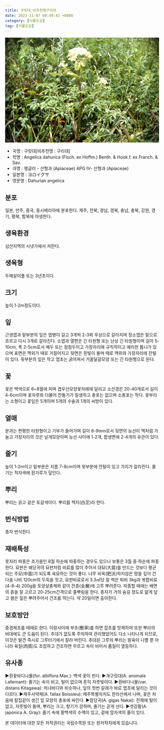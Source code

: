 ```yaml
---
title: 구릿대_비추천명구리대
date: 2023-11-07 00:49:42 +0800
category: [식물도감]
tag: [식물도감]
---
```




![구릿대[비추천명 : 구리대]](/assets/img/fileUpload/plants/basic/Umbelliferae/Angelica/7340/1_th2.JPG)
- 국명 : 구릿대[비추천명 : 구리대]
- 학명 : Angelica dahurica (Fisch. ex Hoffm.) Benth. & Hook.f. ex Franch. & Sav.
- 과명 : 앵글러 - 산형과 (Apiaceae) APG Ⅳ- 산형과 (Apiaceae)
- 일본명 : ヨロイグサ
- 영문명 : Dahurian angelica


## 분포
일본, 만주, 중국, 동시베리아에 분포한다. 
제주, 전북, 경남, 경북, 충남, 충북, 강원, 경기, 평북, 함북에 야생한다.
## 생육환경
심산지역의 시냇가에서 자란다.
## 생육형
두해살이풀 또는 3년초이다.
## 크기
높이 1-2m정도이다.
## 잎
근생엽과 밑부분의 잎은 엽병이 길고 3개씩 2-3회 우상으로 갈라지며 정소엽은 밑으로 흐르고 다시 3개로 갈라진다. 소엽과 열편은 긴 타원형 또는 난상 긴 타원형이며 길이 5-10cm, 폭 2-5cm로서 예두 또는 점첨두이고 가장자리에 규칙적이고 예리한 톱니가 있으며 표면은 맥위가 때로 거칠어지고 뒷면은 흰빛이 돌며 때로 맥위와 가장자리에 잔털이 있다. 윗부분의 잎은 작고 엽초는 굵어져서 거꿀달걀모양 또는 긴 타원형으로 된다.
## 꽃
꽃은 백색으로 6~8월에 피며 겹우산모양꽃차례에 달리고 소산경은 20-40개로서 길이 4-6cm이며 꽃자루와 더불어 잔돌기가 밀생하고 총포는 없으며 소총포는 작다. 꽃부리는 소형이고 꽃잎은 5개이며 5개의 수술과 1개의 씨방이 있다.
## 열매
분과는 편평한 타원형이고 기부가 들어가며 길이 8-9mm로서 뒷면의 능선이 맥처럼 가늘고 가장자리의 것은 날개모양이며 능선 사이에 1-2개, 합생면에 2-4개의 유관이 있다.
## 줄기
높이 1-2m이고 밑부분은 지름 7-8cm이며 윗부분에 잔털이 있고 가지가 갈라진다. 줄기는 적자색에 흰가루가 덮인다.
## 뿌리
뿌리는 굵고 겉은 토갈색이다. 뿌리를 백지(白芷)라 한다.
## 번식방법
종자 번식한다.
## 재배특성
못자리 파종은 초가을인 8월 하순에 파중하는 경우도 있으나 보통은 3월 중·하순에 파종한다. 묘판은 왜당귀의 묘판처럼 비료를 많이 주어서 대묘(大苗)를 만드는 것보다 평균되는 주묘(中苗)가 되도록 육묘하는 것이 좋다. 너무 비옥(肥沃)하지않은 땅을 깊이 간 다음 나비 120cm의 두둑을 짓고, 묘판비료로서 3.3㎡당 잘 썩은 퇴비 3kg과 복합비료(4-8-4) 200g을 토양살충제와 같이 전층(全層)에 고루 뿌려준다. 파종할 때에는 배면의 흙을 잘 고르고 20-25cm간격으로 줄뿌림을 한다. 종자가 거의 숨길 정도로 얇게 덮고 썰은 짚은 뿌려주어서 건조를 막는다. 약 20일이면 출아한다.
## 보호방안
중경제초를 때때로 한다. 이랑사이에 부초(敷草)를 하면 잡초를 방제하며 또한 뿌리의 비대에도 큰 도움이 된다. 추대가 없도록 주의하여 관리했었어도 다소 나타나게 되므로, 이것은 발견 즉시로 그루터기에서 잘라 버린다. 추대된 그루의 뿌리는 발육이 나쁠 뿐 아니라 육질(肉質)도 조잡하고 건조하면 무르고 속이 비어서 품질이 열등하다.
## 유사종
▶흰꽃바디나물(for. albiflora Max.): 백색 꽃이 핀다.
▶개구릿대(A. anomala Lallemant): 줄기는 속이 비고, 털이 없으며 흔히 자줏빛이다. 
▶흰바디나물(var. distans Kitagawa): 처녀바디와 비슷하나, 잎의 첫번 갈래가 바로 엽초에 달리는 것이 다르다.
▶제주사약채(A. fallax Boissieu): 제주특별자치도 한라산에서 나며, 꽃은 처음에 칼집같이 생긴 잎 모양의 총포에 싸인다.
▶참당귀(A. gigas Nakai): 전체에 털이 없고, 자줏빛이 돌며, 뿌리는 크고, 향기가 강하며, 줄기는 곧게 선다. 
▶갯강활(A. japonica A. Gray): 줄기 속에 황백색의 수액이 있고, 겉에 암자색의 줄이 있다. 






본 데이터에 대한 모든 저작권리는 국립수목원 또는 원저작자에게 있습니다.
